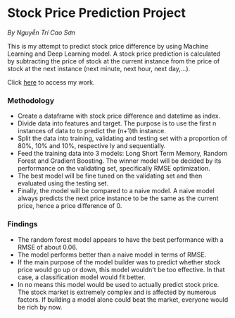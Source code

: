# Stock Price Prediction Project

*By Nguyễn Trí Cao Sơn*

This is my attempt to predict stock price difference by using Machine Learning and Deep Learning model. A stock price prediction is calculated by subtracting the price of stock at the current instance from the price of stock at the next instance (next minute, next hour, next day,...).

Click [here](https://github.com/nguyentricaoson/Data_project/blob/main/Stock/Stock%20price.ipynb) to access my work.

### Methodology

- Create a dataframe with stock price difference and datetime as index.
- Divide data into features and target. The purpose is to use the first n instances of data to to predict the (n+1)th instance.
- Split the data into training, validating and testing set with a proportion of 80%, 10% and 10%, respective ly and sequentially.
- Feed the training data into 3 models: Long Short Term Memory, Random Forest and Gradient Boosting. The winner model will be decided by its performance on the validating set, specifically RMSE optimization.
- The best model will be fine tuned on the validating set and then evaluated using the testing set.
- Finally, the model will be compared to a naive model. A naive model always predicts the next price instance to be the same as the current price, hence a price difference of 0.

### Findings

- The random forest model appears to have the best performance with a RMSE of about 0.06.
- The model performs better than a naive model in terms of RMSE.
- If the main purpose of the model builder was to predict whether stock price would go up or down, this model wouldn't be too effective. In that case, a classification model would fit better.
- In no means this model would be used to actually predict stock price. The stock market is extremely complex and is affected by numerous factors. If building a model alone could beat the market, everyone would be rich by now.
